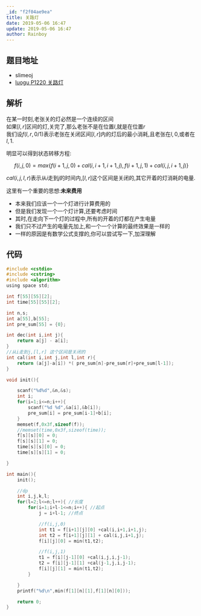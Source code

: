 ```yaml
---
_id: "f2f04ae9ea"
title: 关路灯
date: 2019-05-06 16:47
update: 2019-05-06 16:47
author: Rainboy
---
```


## 题目地址

 - slimeoj
 - [luogu P1220 关路灯](https://www.luogu.org/problemnew/show/P1220)

## 解析

在某一时刻,老张关的灯必然是一个连续的区间  
如果$[l,r]$区间的灯,关完了,那么老张不是在位置$l$,就是在位置$r$  
我们设$f(l,r,0/1)$表示老张在关闭区间$[l,r]$内的灯后的最小消耗,且老张在$l,0$,或者在$l,1$.  

明显可以得到状态转移方程:

$$
f(i,j,0) = max\{ f(i+1,j,0)+cal(i,i+1,i+1,j), f(i+1,j,1)+cal(i,j,i+1,j)\}
$$

$cal(i,j,l,r)$表示从$i$走到$j$的时间内,$[l,r]$这个区间是关闭的,其它开着的灯消耗的电量.

这里有一个重要的思想:**未来费用**

 - 本来我们应该一个一个灯进行计算费用的
 - 但是我们发现一个一个灯计算,还要考虑时间
 - 其时,在走向下一个灯的过程中,所有的开着的灯都在产生电量
 - 我们只不过产生的电量先加上,和一个一个计算的最终效果是一样的
 - 一样的原因是有数学公式支撑的,你可以尝试写一下,加深理解


## 代码

```c
#include <cstdio>
#include <cstring>
#include <algorithm>
using space std;

int f[55][55][2];
int time[55][55][2];

int n,s;
int a[55],b[55];
int pre_sum[55] = {0};

int dec(int i,int j){
    return a[j] - a[i];
}
//从i走到j,[l,r] 这个区间是关闭的
int cal(int i,int j,int l,int r){
    return (a[j]-a[i]) *( pre_sum[n]-pre_sum[r]+pre_sum[l-1]);
}

void init(){

    scanf("%d%d",&n,&s);
    int i;
    for(i=1;i<=n;i++){
        scanf("%d %d",&a[i],&b[i]);
        pre_sum[i] = pre_sum[i-1]+b[i];
    }
    memset(f,0x3f,sizeof(f));
    //memset(time,0x3f,sizeof(time));
    f[s][s][0] = 0;
    f[s][s][1] = 0;
    time[s][s][0] = 0;
    time[s][s][1] = 0;

}

int main(){
    init();

    //dp
    int i,j,k,l;
    for(l=2;l<=n;l++){ //长度
        for(i=1;i+l-1<=n;i++){ //起点
            j = i+l-1; //终点

            //f(i,j,0)
            int t1 = f[i+1][j][0] +cal(i,i+1,i+1,j);
            int t2 = f[i+1][j][1] + cal(i,j,i+1,j);
            f[i][j][0] = min(t1,t2);

            //f(i,j,1)
            t1 = f[i][j-1][0] +cal(i,j,i,j-1);
            t2 = f[i][j-1][1] +cal(j-1,j,i,j-1);
            f[i][j][1] = min(t1,t2);
        }

    }
    printf("%d\n",min(f[1][n][1],f[1][n][0]));

    return 0;
}
```
